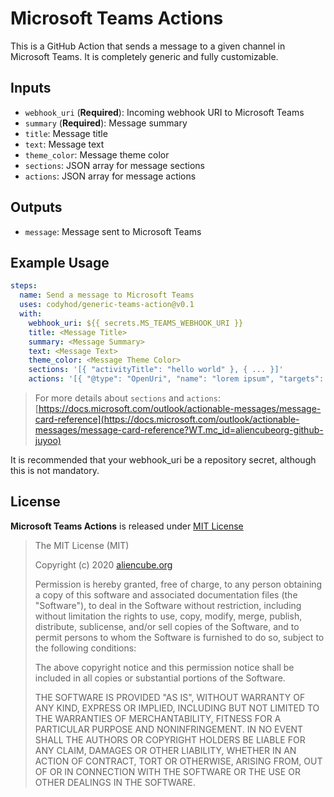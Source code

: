 # Microsoft Teams Actions #

This is a GitHub Action that sends a message to a given channel in Microsoft Teams. 
It is completely generic and fully customizable.


## Inputs ##

* `webhook_uri` (**Required**): Incoming webhook URI to Microsoft Teams
* `summary` (**Required**): Message summary
* `title`: Message title
* `text`: Message text
* `theme_color`: Message theme color
* `sections`: JSON array for message sections
* `actions`: JSON array for message actions

## Outputs ##

* `message`: Message sent to Microsoft Teams


## Example Usage ##

```yaml
steps:
  name: Send a message to Microsoft Teams
  uses: codyhod/generic-teams-action@v0.1
  with:
    webhook_uri: ${{ secrets.MS_TEAMS_WEBHOOK_URI }}
    title: <Message Title>
    summary: <Message Summary>
    text: <Message Text>
    theme_color: <Message Theme Color>
    sections: '[{ "activityTitle": "hello world" }, { ... }]'
    actions: '[{ "@type": "OpenUri", "name": "lorem ipsum", "targets": [{ "os": "default", "uri": "https://localhost" }] }, { ... }]'
```

> For more details about `sections` and `actions`: [https://docs.microsoft.com/outlook/actionable-messages/message-card-reference](https://docs.microsoft.com/outlook/actionable-messages/message-card-reference?WT.mc_id=aliencubeorg-github-juyoo)

It is recommended that your webhook_uri be a repository secret, although this is not mandatory.

## License ##

**Microsoft Teams Actions** is released under [MIT License](http://opensource.org/licenses/MIT)

> The MIT License (MIT)
>
> Copyright (c) 2020 [aliencube.org](https://aliencube.org)
> 
> Permission is hereby granted, free of charge, to any person obtaining a copy of this software and associated documentation files (the "Software"), to deal in the Software without restriction, including without limitation the rights to use, copy, modify, merge, publish, distribute, sublicense, and/or sell copies of the Software, and to permit persons to whom the Software is furnished to do so, subject to the following conditions:
> 
> The above copyright notice and this permission notice shall be included in all copies or substantial portions of the Software.
> 
> THE SOFTWARE IS PROVIDED "AS IS", WITHOUT WARRANTY OF ANY KIND, EXPRESS OR IMPLIED, INCLUDING BUT NOT LIMITED TO THE WARRANTIES OF MERCHANTABILITY, FITNESS FOR A PARTICULAR PURPOSE AND NONINFRINGEMENT. IN NO EVENT SHALL THE AUTHORS OR COPYRIGHT HOLDERS BE LIABLE FOR ANY CLAIM, DAMAGES OR OTHER LIABILITY, WHETHER IN AN ACTION OF CONTRACT, TORT OR OTHERWISE, ARISING FROM, OUT OF OR IN CONNECTION WITH THE SOFTWARE OR THE USE OR OTHER DEALINGS IN THE SOFTWARE.
